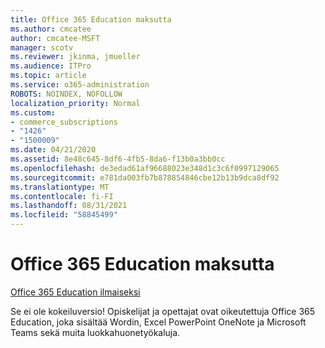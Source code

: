 ```yaml
---
title: Office 365 Education maksutta
ms.author: cmcatee
author: cmcatee-MSFT
manager: scotv
ms.reviewer: jkinma, jmueller
ms.audience: ITPro
ms.topic: article
ms.service: o365-administration
ROBOTS: NOINDEX, NOFOLLOW
localization_priority: Normal
ms.custom:
- commerce_subscriptions
- "1426"
- "1500009"
ms.date: 04/21/2020
ms.assetid: 8e48c645-8df6-4fb5-8da6-f13b0a3bb0cc
ms.openlocfilehash: de3edad61af96688023e348d1c3c6f0997129065
ms.sourcegitcommit: e781da003fb7b878854846cbe12b13b9dca8df92
ms.translationtype: MT
ms.contentlocale: fi-FI
ms.lasthandoff: 08/31/2021
ms.locfileid: "58845499"
---
```

# <a name="office-365-education-for-free"></a>Office 365 Education maksutta

[Office 365 Education ilmaiseksi](https://products.office.com/student/office-in-education?ms.officeurl=students)
  
Se ei ole kokeiluversio! Opiskelijat ja opettajat ovat oikeutettuja Office 365 Education, joka sisältää Wordin, Excel PowerPoint OneNote ja Microsoft Teams sekä muita luokkahuonetyökaluja.